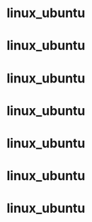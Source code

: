 # linux_ubuntu
# linux_ubuntu
# linux_ubuntu
# linux_ubuntu
# linux_ubuntu
# linux_ubuntu
# linux_ubuntu
